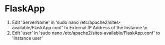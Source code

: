 # FlaskApp

1. Edit 'ServerName' in 'sudo nano /etc/apache2/sites-available/FlaskApp.conf' to External IP Address of the Instance
\n
2. Edit 'user' in 'sudo nano /etc/apache2/sites-available/FlaskApp.conf' to 'Instance user'
